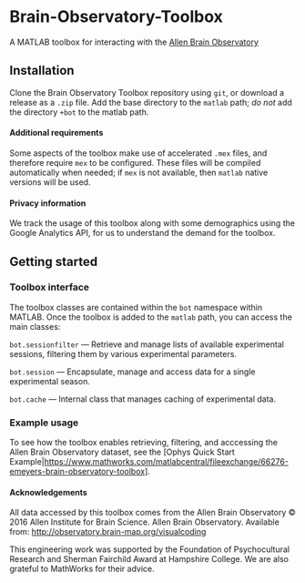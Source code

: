# Brain-Observatory-Toolbox
A MATLAB toolbox for interacting with the [Allen Brain Observatory](http://observatory.brain-map.org/visualcoding)

## Installation

Clone the Brain Observatory Toolbox repository using `git`, or download a release as a `.zip` file. Add the base directory to the `matlab` path; *do not* add the directory `+bot` to the matlab path.

#### Additional requirements

Some aspects of the toolbox make use of accelerated `.mex` files, and therefore require `mex` to be configured. These files will be compiled automatically when needed; if `mex` is not available, then `matlab` native versions will be used.

#### Privacy information

We track the usage of this toolbox along with some demographics using the Google Analytics API, for us to understand the demand for the toolbox.

## Getting started

### Toolbox interface
The toolbox classes are contained within the `bot` namespace within MATLAB. Once the toolbox is added to the `matlab` path, you can access the main classes:

`bot.sessionfilter` — Retrieve and manage lists of available experimental sessions, filtering them by various experimental parameters.

`bot.session` — Encapsulate, manage and access data for a single experimental season.

`bot.cache` — Internal class that manages caching of experimental data.

### Example usage
To see how the toolbox enables retrieving, filtering, and acccessing the Allen Brain Observatory dataset, see the [Ophys Quick Start Example|https://www.mathworks.com/matlabcentral/fileexchange/66276-emeyers-brain-observatory-toolbox]. 

#### Acknowledgements

All data accessed by this toolbox comes from the Allen Brain Observatory © 2016 Allen Institute for Brain Science. Allen Brain Observatory. Available from: http://observatory.brain-map.org/visualcoding

This engineering work was supported by the Foundation of Psychocultural Research and Sherman Fairchild Award at Hampshire College. We are also grateful to MathWorks for their advice.

